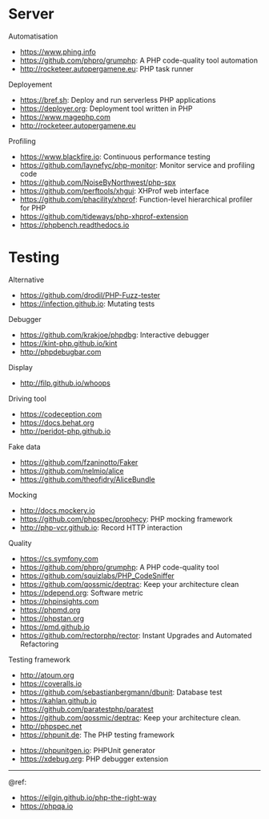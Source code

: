 # Server

Automatisation
* https://www.phing.info
* https://github.com/phpro/grumphp: A PHP code-quality tool automation
* http://rocketeer.autopergamene.eu: PHP task runner

Deployement
* https://bref.sh: Deploy and run serverless PHP applications
* https://deployer.org: Deployment tool written in PHP
* https://www.magephp.com
* http://rocketeer.autopergamene.eu

Profiling
* https://www.blackfire.io: Continuous performance testing
* https://github.com/laynefyc/php-monitor: Monitor service and profiling code
* https://github.com/NoiseByNorthwest/php-spx
* https://github.com/perftools/xhgui: XHProf web interface
* https://github.com/phacility/xhprof: Function-level hierarchical profiler for PHP
* https://github.com/tideways/php-xhprof-extension
* https://phpbench.readthedocs.io


# Testing

Alternative
* https://github.com/drodil/PHP-Fuzz-tester
* https://infection.github.io: Mutating tests

Debugger
* https://github.com/krakjoe/phpdbg: Interactive debugger
* https://kint-php.github.io/kint
* http://phpdebugbar.com

Display
* http://filp.github.io/whoops

Driving tool
* https://codeception.com
* https://docs.behat.org
* http://peridot-php.github.io

Fake data
* https://github.com/fzaninotto/Faker
* https://github.com/nelmio/alice
* https://github.com/theofidry/AliceBundle

Mocking
* http://docs.mockery.io
* https://github.com/phpspec/prophecy: PHP mocking framework
* http://php-vcr.github.io: Record HTTP interaction

Quality
* https://cs.symfony.com
* https://github.com/phpro/grumphp: A PHP code-quality tool
* https://github.com/squizlabs/PHP_CodeSniffer
* https://github.com/qossmic/deptrac: Keep your architecture clean
* https://pdepend.org: Software metric
* https://phpinsights.com
* https://phpmd.org
* https://phpstan.org
* https://pmd.github.io
* https://github.com/rectorphp/rector: Instant Upgrades and Automated Refactoring

Testing framework
* http://atoum.org
* https://coveralls.io
* https://github.com/sebastianbergmann/dbunit: Database test
* https://kahlan.github.io
* https://github.com/paratestphp/paratest
* https://github.com/qossmic/deptrac: Keep your architecture clean. 
* http://phpspec.net
* https://phpunit.de: The PHP testing framework

+ https://phpunitgen.io: PHPUnit generator
+ https://xdebug.org: PHP debugger extension

---
@ref: 
- https://eilgin.github.io/php-the-right-way
- https://phpqa.io
